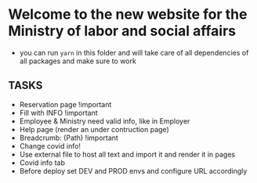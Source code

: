 # Welcome to the new website for the Ministry of labor and social affairs

* you can run `yarn` in this folder and will take care of all dependencies of all packages and make sure to work

## TASKS
- Reservation page !important
- Fill with INFO !important
- Employee & Ministry need valid info, like in Employer
- Help page (render an under contruction page)
- Breadcrumb: (Path) !important
- Change covid info!
- Use external file to host all text and import it and render it in pages
- Covid info tab
- Before deploy set DEV and PROD envs and configure URL accordingly